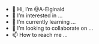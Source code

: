 - 👋 Hi, I’m @A-Elginaid
- 👀 I’m interested in ...
- 🌱 I’m currently learning ...
- 💞️ I’m looking to collaborate on ...
- 📫 How to reach me ...

<!---
A-Elginaid/A-Elginaid is a ✨ special ✨ repository because its `README.md` (this file) appears on your GitHub profile.
You can click the Preview link to take a look at your changes.
--->
